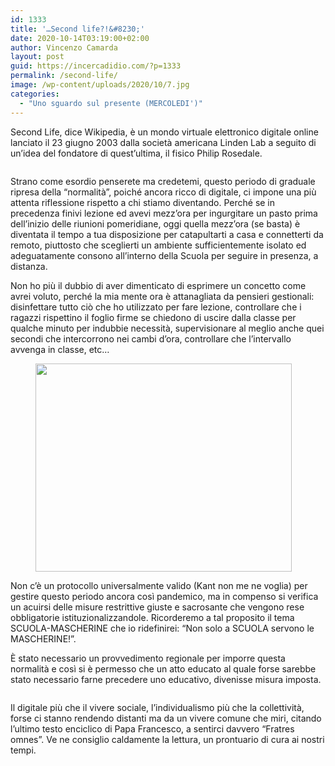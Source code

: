 ```yaml
---
id: 1333
title: '…Second life?!&#8230;'
date: 2020-10-14T03:19:00+02:00
author: Vincenzo Camarda
layout: post
guid: https://incercadidio.com/?p=1333
permalink: /second-life/
image: /wp-content/uploads/2020/10/7.jpg
categories:
  - "Uno sguardo sul presente (MERCOLEDI')"
---
```

Second Life, dice Wikipedia, è un mondo virtuale elettronico digitale online lanciato il 23 giugno 2003 dalla società americana Linden Lab a seguito di un&#8217;idea del fondatore di quest&#8217;ultima, il fisico Philip Rosedale.<figure class="wp-block-image">

![]() </figure> 

Strano come esordio penserete ma credetemi, questo periodo di graduale ripresa della “normalità”, poiché ancora ricco di digitale, ci impone una più attenta riflessione rispetto a chi stiamo diventando. Perché se in precedenza finivi lezione ed avevi mezz’ora per ingurgitare un pasto prima dell’inizio delle riunioni pomeridiane, oggi quella mezz’ora (se basta) è diventata il tempo a tua disposizione per catapultarti a casa e connetterti da remoto, piuttosto che sceglierti un ambiente sufficientemente isolato ed adeguatamente consono all’interno della Scuola per seguire in presenza, a distanza.

Non ho più il dubbio di aver dimenticato di esprimere un concetto come avrei voluto, perché la mia mente ora è attanagliata da pensieri gestionali: disinfettare tutto ciò che ho utilizzato per fare lezione, controllare che i ragazzi rispettino il foglio firme se chiedono di uscire dalla classe per qualche minuto per indubbie necessità, supervisionare al meglio anche quei secondi che intercorrono nei cambi d’ora, controllare che l’intervallo avvenga in classe, etc…

<div class="wp-block-image">
  <figure class="aligncenter size-large is-resized"><img src="https://incercadidio.com/wp-content/uploads/2020/10/8.jpg" alt="" class="wp-image-1335" width="410" height="333" /></figure>
</div>

Non c’è un protocollo universalmente valido (Kant non me ne voglia) per gestire questo periodo ancora così pandemico, ma in compenso si verifica un acuirsi delle misure restrittive giuste e sacrosante che vengono rese obbligatorie istituzionalizzandole. Ricorderemo a tal proposito il tema SCUOLA-MASCHERINE che io ridefinirei: “Non solo a SCUOLA servono le MASCHERINE!”.

È stato necessario un provvedimento regionale per imporre questa normalità e così si è permesso che un atto educato al quale forse sarebbe stato necessario farne precedere uno educativo, divenisse misura imposta.<figure class="wp-block-image">

![]() </figure> 

Il digitale più che il vivere sociale, l’individualismo più che la collettività, forse ci stanno rendendo distanti ma da un vivere comune che miri, citando l’ultimo testo enciclico di Papa Francesco, a sentirci davvero “Fratres omnes”. Ve ne consiglio caldamente la lettura, un prontuario di cura ai nostri tempi.